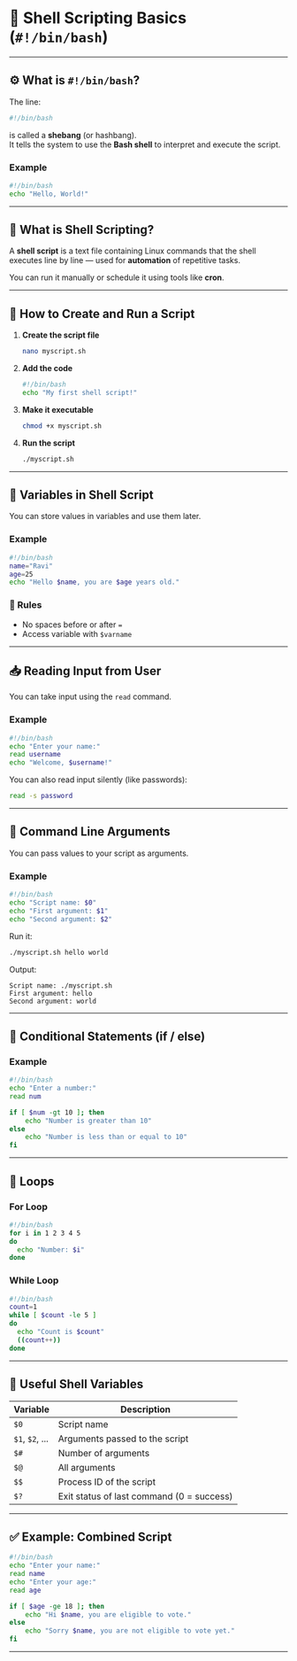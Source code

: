 # 🐚 Shell Scripting Basics (`#!/bin/bash`)

---

## ⚙️ What is `#!/bin/bash`?

The line:
```bash
#!/bin/bash
```
is called a **shebang** (or hashbang).  
It tells the system to use the **Bash shell** to interpret and execute the script.

### Example
```bash
#!/bin/bash
echo "Hello, World!"
```

---

## 🧩 What is Shell Scripting?

A **shell script** is a text file containing Linux commands that the shell executes line by line — used for **automation** of repetitive tasks.

You can run it manually or schedule it using tools like **cron**.

---

## 💾 How to Create and Run a Script

1. **Create the script file**
   ```bash
   nano myscript.sh
   ```

2. **Add the code**
   ```bash
   #!/bin/bash
   echo "My first shell script!"
   ```

3. **Make it executable**
   ```bash
   chmod +x myscript.sh
   ```

4. **Run the script**
   ```bash
   ./myscript.sh
   ```

---

## 🧮 Variables in Shell Script

You can store values in variables and use them later.

### Example
```bash
#!/bin/bash
name="Ravi"
age=25
echo "Hello $name, you are $age years old."
```

### 🔹 Rules
- No spaces before or after `=`
- Access variable with `$varname`

---

## 📥 Reading Input from User

You can take input using the `read` command.

### Example
```bash
#!/bin/bash
echo "Enter your name:"
read username
echo "Welcome, $username!"
```

You can also read input silently (like passwords):
```bash
read -s password
```

---

## 💬 Command Line Arguments

You can pass values to your script as arguments.

### Example
```bash
#!/bin/bash
echo "Script name: $0"
echo "First argument: $1"
echo "Second argument: $2"
```

Run it:
```bash
./myscript.sh hello world
```

Output:
```
Script name: ./myscript.sh
First argument: hello
Second argument: world
```

---

## 🔁 Conditional Statements (if / else)

### Example
```bash
#!/bin/bash
echo "Enter a number:"
read num

if [ $num -gt 10 ]; then
    echo "Number is greater than 10"
else
    echo "Number is less than or equal to 10"
fi
```

---

## 🔄 Loops

### **For Loop**
```bash
#!/bin/bash
for i in 1 2 3 4 5
do
  echo "Number: $i"
done
```

### **While Loop**
```bash
#!/bin/bash
count=1
while [ $count -le 5 ]
do
  echo "Count is $count"
  ((count++))
done
```

---

## 🧰 Useful Shell Variables

| Variable | Description |
|-----------|--------------|
| `$0` | Script name |
| `$1`, `$2`, ... | Arguments passed to the script |
| `$#` | Number of arguments |
| `$@` | All arguments |
| `$$` | Process ID of the script |
| `$?` | Exit status of last command (0 = success) |

---

## ✅ Example: Combined Script

```bash
#!/bin/bash
echo "Enter your name:"
read name
echo "Enter your age:"
read age

if [ $age -ge 18 ]; then
    echo "Hi $name, you are eligible to vote."
else
    echo "Sorry $name, you are not eligible to vote yet."
fi
```

---
